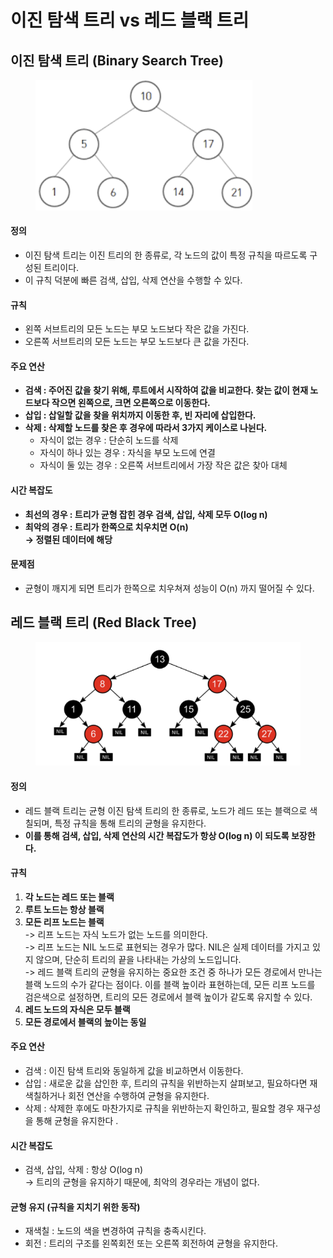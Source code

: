 # 이진 탐색 트리 vs 레드 블랙 트리

## 이진 탐색 트리 (Binary Search Tree)

<figure><img src="../../../../../../.gitbook/assets/image (8).png" alt="" width="347"><figcaption></figcaption></figure>

#### 정의&#x20;

* 이진 탐색 트리는 이진 트리의 한 종류로, 각 노드의 값이 특정 규칙을 따르도록 구성된 트리이다.&#x20;
* 이 규칙 덕분에 빠른 검색, 삽입, 삭제 연산을 수행할 수 있다.&#x20;

#### 규칙&#x20;

* 왼쪽 서브트리의 모든 노드는 부모 노드보다 작은 값을 가진다.&#x20;
* 오른쪽 서브트리의 모든 노드는 부모 노드보다 큰 값을 가진다.&#x20;

#### 주요 연산&#x20;

* **검색 : 주어진 값을 찾기 위해, 루트에서 시작하여 값을 비교한다. 찾는 값이 현재 노드보다 작으면 왼쪽으로, 크면 오른쪽으로 이동한다.**&#x20;
* **삽입 : 삽일할 값을 찾을 위치까지 이동한 후, 빈 자리에 삽입한다.**&#x20;
* **삭제 : 삭제할 노드를 찾은 후 경우에 따라서 3가지 케이스로 나뉜다.**&#x20;
  * 자식이 없는 경우 : 단순히 노드를 삭제&#x20;
  * 자식이 하나 있는 경우 : 자식을 부모 노드에 연결&#x20;
  * 자식이 둘 있는 경우 : 오른쪽 서브트리에서 가장 작은 값은 찾아 대체&#x20;

#### 시간 복잡도&#x20;

* **최선의 경우 : 트리가 균형 잡힌 경우 검색, 삽입, 삭제 모두 O(log n)**&#x20;
* **최악의 경우 : 트리가 한쪽으로 치우치면 O(n)** \
  **-> 정렬된 데이터에 해당**

#### **문제점**

* 균형이 깨지게 되면 트리가 한쪽으로 치우쳐져 성능이 O(n) 까지 떨어질 수 있다.&#x20;

## 레드 블랙 트리 (Red Black Tree)&#x20;

<figure><img src="../../../../../../.gitbook/assets/image (2) (2).png" alt="" width="523"><figcaption></figcaption></figure>

#### 정의&#x20;

* 레드 블랙 트리는 균형 이진 탐색 트리의 한 종류로, 노드가 레드 또는 블랙으로 색칠되며, 특정 규칙을 통해 트리의 균형을 유지한다.&#x20;
* **이를 통해 검색, 삽입, 삭제 연산의 시간 복잡도가 항상 O(log n) 이 되도록 보장한다.**&#x20;

#### 규칙&#x20;

1. **각 노드는 레드 또는 블랙**&#x20;
2. **루트 노드는 항상 블랙**&#x20;
3. **모든 리프 노드는 블랙** \
   \-> 리프 노드는 자식 노드가 없는 노드를 의미한다. \
   \-> 리프 노드는 NIL 노드로 표현되는 경우가 많다. NIL은 실제 데이터를 가지고 있지 않으며, 단순히 트리의 끝을 나타내는 가상의 노드입니다.\
   \-> 레드 블랙 트리의 균형을 유지하는 중요한 조건 중 하나가 모든 경로에서 만나는 블랙 노드의 수가 같다는 점이다. 이를 블랙 높이라 표현하는데, 모든 리프 노드를 검은색으로 설정하면, 트리의 모든 경로에서 블랙 높이가 같도록 유지할 수 있다.
4. **레드 노드의 자식은 모두 블랙**&#x20;
5. **모든 경로에서 블랙의 높이는 동일**

#### 주요 연산&#x20;

* 검색 : 이진 탐색 트리와 동일하게 값을 비교하면서 이동한다.&#x20;
* 삽입 : 새로운 값을 삽인한 후, 트리의 규칙을 위반하는지 살펴보고, 필요하다면 재색칠하거나 회전 연산을 수행하여 균형을 유지한다.&#x20;
* 삭제 : 삭제한 후에도 마찬가지로 규칙을 위반하는지 확인하고, 필요할 경우 재구성을 통해 균형을 유지한다 .

#### 시간 복잡도&#x20;

* 검색, 삽입, 삭제 : 항상 O(log n) \
  \-> 트리의 균형을 유지하기 때문에, 최악의 경우라는 개념이 없다.&#x20;

#### 균형 유지 (규칙을 지치기 위한 동작)

* 재색칠 : 노드의 색을 변경하여 규칙을 충족시킨다.&#x20;
* 회전 : 트리의 구조를 왼쪽회전 또는 오른쪽 회전하여 균형을 유지한다.&#x20;
